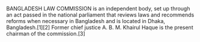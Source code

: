 BANGLADESH LAW COMMISSION is an independent body, set up through an act passed in the national parliament that reviews laws and recommends reforms when necessary in Bangladesh and is located in Dhaka, Bangladesh.[1][2] Former chief justice A. B. M. Khairul Haque is the present chairman of the commission.[3]

